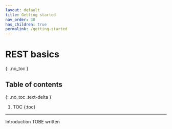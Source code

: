 ```yaml
---
layout: default
title: Getting started
nav_order: 30
has_children: true
permalink: /getting-started
---
```

# REST basics
{: .no_toc }

## Table of contents
{: .no_toc .text-delta }

1. TOC
{:toc}

---

Introduction TOBE written

